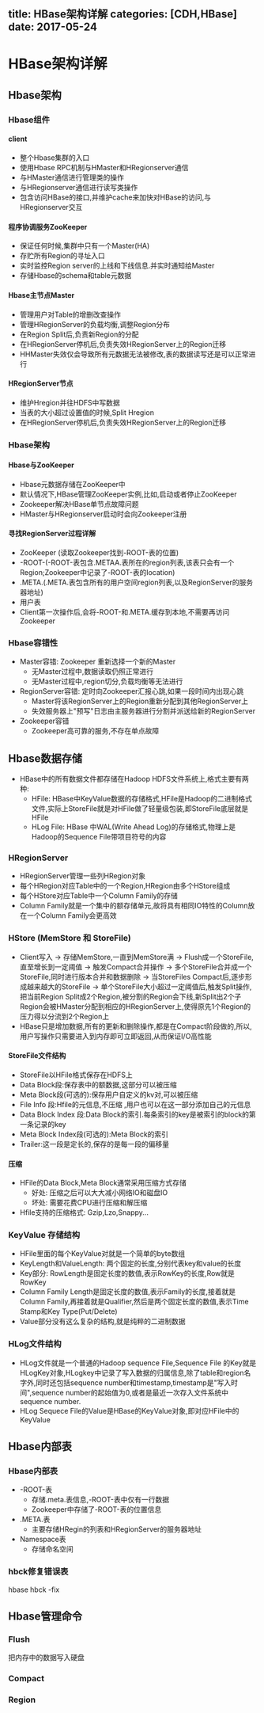 title: HBase架构详解
categories: [CDH,HBase]
date: 2017-05-24
---
# HBase架构详解
## Hbase架构
### Hbase组件
#### client
- 整个Hbase集群的入口
- 使用Hbase RPC机制与HMaster和HRegionserver通信
- 与HMaster通信进行管理类的操作
- 与HRegionserver通信进行读写类操作
- 包含访问HBase的接口,并维护cache来加快对HBase的访问,与HRegionserver交互

#### 程序协调服务ZooKeeper
- 保证任何时候,集群中只有一个Master(HA)
- 存贮所有Region的寻址入口
- 实时监控Region server的上线和下线信息.并实时通知给Master
- 存储Hbase的schema和table元数据

#### Hbase主节点Master
- 管理用户对Table的增删改查操作
- 管理HRegionServer的负载均衡,调整Region分布
- 在Region Split后,负责新Region的分配
- 在HRegionServer停机后,负责失效HRegionServer上的Region迁移
- HHMaster失效仅会导致所有元数据无法被修改,表的数据读写还是可以正常进行

#### HRegionServer节点
- 维护Hregion并往HDFS中写数据
- 当表的大小超过设置值的时候,Split Hregion
- 在HRegionServer停机后,负责失效HRegionServer上的Region迁移


### Hbase架构
#### Hbase与ZooKeeper
- Hbase元数据存储在ZooKeeper中
- 默认情况下,HBase管理ZooKeeper实例,比如,启动或者停止ZooKeeper
- Zookeeper解决HBase单节点故障问题
- HMaster与HRegionserver启动时会向Zookeeper注册

#### 寻找RegionServer过程详解
- ZooKeeper (读取Zookeeper找到-ROOT-表的位置)
- -ROOT-(-ROOT-表包含.METAA.表所在的region列表,该表只会有一个Region;Zookeeper中记录了-ROOT-表的location)
- .META.(.META.表包含所有的用户空间region列表,以及RegionServer的服务器地址)
- 用户表
- Client第一次操作后,会将-ROOT-和.META.缓存到本地,不需要再访问Zookeeper




### Hbase容错性

- Master容错: Zookeeper 重新选择一个新的Master
    + 无Master过程中,数据读取仍照正常进行
    + 无Master过程中,region切分,负载均衡等无法进行
- RegionServer容错: 定时向Zookeeper汇报心跳,如果一段时间内出现心跳
    + Master将该RegionServer上的Region重新分配到其他RegionServer上
    + 失效服务器上"预写"日志由主服务器进行分割并派送给新的RegionServer
- Zookeeper容错
    + Zookeeper高可靠的服务,不存在单点故障

## Hbase数据存储
- HBase中的所有数据文件都存储在Hadoop HDFS文件系统上,格式主要有两种:
    + HFile: HBase中KeyValue数据的存储格式,HFile是Hadoop的二进制格式文件,实际上StoreFile就是对HFile做了轻量级包装,即StoreFile底层就是HFile
    + HLog File: HBase 中WAL(Write Ahead Log)的存储格式,物理上是Hadoop的Sequence File带项目符号的内容 


### HRegionServer
- HRegionServer管理一些列HRegion对象
- 每个HRegion对应Table中的一个Region,HRegion由多个HStore组成
- 每个HStore对应Table中一个Column Family的存储
- Column Family就是一个集中的额存储单元,故将具有相同IO特性的Column放在一个Column Family会更高效


### HStore (MemStore 和 StoreFile)
- Client写入 -> 存储MemStore,一直到MemStore满 -> Flush成一个StoreFile,直至增长到一定阈值 -> 触发Compact合并操作 -> 多个StoreFile合并成一个StoreFile,同时进行版本合并和数据删除 -> 当StoreFiles Compact后,逐步形成越来越大的StoreFile -> 单个StoreFile大小超过一定阈值后,触发Split操作,把当前Region Split成2个Region,被分割的Region会下线,新Split出2个子Region会被HMaster分配到相应的HRegionServer上,使得原先1个Region的压力得以分流到2个Region上
- HBase只是增加数据,所有的更新和删除操作,都是在Compact阶段做的,所以,用户写操作只需要进入到内存即可立即返回,从而保证I/O高性能

#### StoreFile文件结构
- StoreFile以HFile格式保存在HDFS上
- Data Block段:保存表中的额数据,这部分可以被压缩
- Meta Block段(可选的):保存用户自定义的kv对,可以被压缩
- File Info 段:Hfile的元信息,不压缩 ,用户也可以在这一部分添加自己的元信息
- Data Block Index 段:Data Block的索引.每条索引的key是被索引的block的第一条记录的key
- Meta Block Index段(可选的):Meta Block的索引
- Trailer:这一段是定长的,保存的是每一段的偏移量

#### 压缩
- HFile的Data Block,Meta Block通常采用压缩方式存储
    + 好处: 压缩之后可以大大减小网络IO和磁盘IO
    + 坏处: 需要花费CPU进行压缩和解压缩
- Hfile支持的压缩格式: Gzip,Lzo,Snappy...
 
### KeyValue 存储结构
- HFile里面的每个KeyValue对就是一个简单的byte数组
- KeyLength和ValueLength: 两个固定的长度,分别代表key和value的长度
- Key部分: RowLength是固定长度的数值,表示RowKey的长度,Row就是RowKey
- Column Family Length是固定长度的数值,表示Family的长度,接着就是Column Family,再接着就是Qualifier,然后是两个固定长度的数值,表示Time Stamp和Key Type(Put/Delete)
- Value部分没有这么复杂的结构,就是纯粹的二进制数据

### HLog文件结构
- HLog文件就是一个普通的Hadoop sequence File,Sequence File 的Key就是HLogKey对象,HLogkey中记录了写入数据的归属信息,除了table和region名字外,同时还包括sequence number和timestamp,timestamp是"写入时间",sequence number的起始值为0,或者是最近一次存入文件系统中sequence number.
- HLog Sequece File的Value是HBase的KeyValue对象,即对应HFile中的KeyValue

## Hbase内部表
### Hbase内部表
- -ROOT-表
    + 存储.meta.表信息,-ROOT-表中仅有一行数据
    + Zookeeper中存储了-ROOT-表的位置信息
- .META.表
    + 主要存储HRegin的列表和HRegionServer的服务器地址
- Namespace表
    + 存储命名空间


### hbck修复错误表
hbase hbck -fix
## Hbase管理命令
### Flush
把内存中的数据写入硬盘
### Compact 

### Region